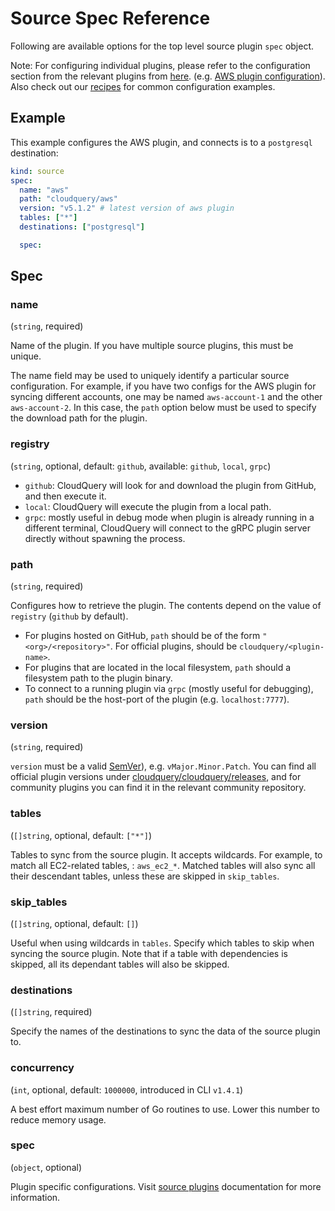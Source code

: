 # Source Spec Reference

Following are available options for the top level source plugin `spec` object. 

Note: For configuring individual plugins, please refer to the configuration section from the relevant plugins from [here](https://www.cloudquery.io/docs/plugins/sources). (e.g. [AWS plugin configuration](https://github.com/cloudquery/cloudquery/blob/main/plugins/source/aws/docs/configuration.md)). Also check out our [recipes](https://www.cloudquery.io/docs/recipes/overview) for common configuration examples.

## Example

This example configures the AWS plugin, and connects is to a `postgresql` destination:

```yaml
kind: source
spec:
  name: "aws"
  path: "cloudquery/aws"
  version: "v5.1.2" # latest version of aws plugin
  tables: ["*"]
  destinations: ["postgresql"]

  spec:
```

## Spec

### name

(`string`, required)

Name of the plugin. If you have multiple source plugins, this must be unique. 

The name field may be used to uniquely identify a particular source configuration. For example, if you have two configs for the AWS plugin for syncing different accounts, one may be named `aws-account-1` and the other `aws-account-2`. In this case, the `path` option below must be used to specify the download path for the plugin.

### registry

(`string`, optional, default: `github`, available: `github`, `local`, `grpc`)

- `github`: CloudQuery will look for and download the plugin from GitHub, and then execute it.
- `local`: CloudQuery will execute the plugin from a local path. 
- `grpc`: mostly useful in debug mode when plugin is already running in a different terminal, CloudQuery will connect to the gRPC plugin server directly without spawning the process.

### path

(`string`, required)

Configures how to retrieve the plugin. The contents depend on the value of `registry` (`github` by default).

- For plugins hosted on GitHub, `path` should be of the form `"<org>/<repository>"`. For official plugins, should be `cloudquery/<plugin-name>`.
- For plugins that are located in the local filesystem, `path` should a filesystem path to the plugin binary.
- To connect to a running plugin via `grpc` (mostly useful for debugging), `path` should be the host-port of the plugin (e.g. `localhost:7777`).

### version

(`string`, required)

`version` must be a valid [SemVer](https://semver.org/)), e.g. `vMajor.Minor.Patch`. You can find all official plugin versions under [cloudquery/cloudquery/releases](https://github.com/cloudquery/cloudquery/releases), and for community plugins you can find it in the relevant community repository.

### tables

(`[]string`, optional, default: `["*"]`)

Tables to sync from the source plugin. It accepts wildcards. For example, to match all EC2-related tables, : `aws_ec2_*`. Matched tables will also sync all their descendant tables, unless these are skipped in `skip_tables`.

### skip_tables

(`[]string`, optional, default: `[]`)

Useful when using wildcards in `tables`. Specify which tables to skip when syncing the source plugin. Note that if a table with dependencies is skipped, all its dependant tables will also be skipped.

### destinations

(`[]string`, required)

Specify the names of the destinations to sync the data of the source plugin to.

### concurrency

(`int`, optional, default: `1000000`, introduced in CLI `v1.4.1`)

A best effort maximum number of Go routines to use. Lower this number to reduce memory usage.

### spec

(`object`, optional)

Plugin specific configurations. Visit [source plugins](/docs/plugins/sources) documentation for more information.
